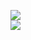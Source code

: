 [![](https://img.shields.io/badge/Made%20With-Github%20Spray-lightgrey.svg?style=for-the-badge&logo=github)](https://github.com/Annihil/github-spray#12160)  
[![](https://i.imgur.com/2DrTn0Z.gif)](https://github.com/Annihil/github-spray)